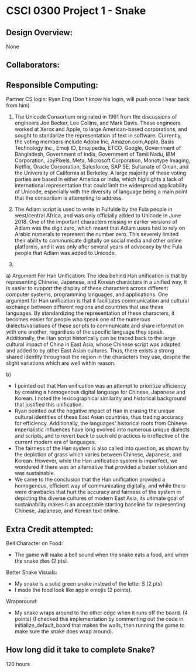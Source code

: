 CSCI 0300 Project 1 - Snake
===========================

## Design Overview:
None

## Collaborators:

## Responsible Computing:
Partner CS login: Ryan Eng (Don't know his login, will push once I hear back from him)

1. The Unicode Consortium originated in 1991 from the discussions of engineers Joe Becker, Lee Collins, and Mark Davis. These engineers worked at Xerox and Apple, to large American-based corporations, and sought to standarize the representation of text in software. Currently, the voting members include Adobe Inc, Amazon.com,Apple, Basis Technology Inc., Emoji ID, Emojipedia, ETCO, Google, Government of Bangladesh,
Government of India, Government of Tamil Nadu, IBM Corporation, JoyPixels, Meta, Microsoft Corporation, Monotype Imaging, Netflix, Oracle Corporation, Salesforce, SAP SE, Sultanate of Oman, and the University of California at Berkeley. A large majority of these voting parties are based in either America or India, which highlights a lack of international representation that could limit the widespread applicability of Unicode, especially with the diversity of language being a main point that the consortium is attempting to address.

2. The Adlam script is used to write in Fulfulde by the Fula people in west/central Africa, and was only officially added to Unicode in June 2018. One of the important characters missing in earlier versions of Adlam was the digit zero, which meant that Adlam users had to rely on Arabic numerals to represent the number zero. This severely limited their ability to communicate digitally on social media and other online platforms, and it was only after several years of advocacy by the Fula people that Adlam was added to Unicode.

3. 
a) Argument For Han Unification:
The idea behind Han unification is that by representing Chinese, Japanese, and Korean characters in a unified way, it is easier to support the display of these characters across different computer systems, programming languages, and applications. One argument for Han unification is that it facilitates communication and cultural exchange between different regions and countries that use these languages. By standardizing the representation of these characters, it becomes easier for people who speak one of the numerous dialects/variations of these scripts to communicate and share information with one another, regardless of the specific language they speak. Additionally, the Han script historically can be traced back to the large cultural impact of China in East Asia, whose Chinese script was adapted and added to by other East Asian cultures. Thus, there exists a strong shared identity throughout the region in the characters they use, despite the slight variations which are well within reason. 

b)  
* I pointed out that Han unification was an attempt to prioritize efficiency by creating a homogenous digital language for Chinese, Japanese and Korean. I noted the lexicographical similarity and historical background that justified this unification.
* Ryan pointed out the negative impact of Han in erasing the unique cultural identities of these East Asian countries, thus trading accuracy for efficiency. Additionally, the languages' historical roots from Chinese imperialistic influences have long evolved into numerous unique dialects and scripts, and to revert back to such old practices is irreflective of the current modern era of languages.
* The fairness of the Han system is also called into question, as shown by the depiction of grass which varies between Chinese, Japanese, and Korean. However, while the Han unification system is imperfect, we wondered if there was an alternative that provided a better solution and was sustainable.
* We came to the conclusion that the Han unification provided a homogenous, efficient way of communicating digitally, and while there were drawbacks that hurt the accuracy and fairness of the system in depicting the diverse cultures of modern East Asia, its ultimate goal of sustainability makes it an acceptable starting baseline for representing Chinese, Japanese, and Korean text online.



## Extra Credit attempted:
Bell Character on Food: 
* The game will make a bell sound when the snake eats a food, and when the snake dies (2 pts).

Better Snake Visuals: 
* My snake is a solid green snake instead of the letter S (2 pts).
* I made the food look like apple emojis (2 points).

Wraparound:
* My snake wraps around to the other edge when it runs off the board. (4 points)
(I checked this implementation by commenting out the code in initialize_default_board that makes the walls, then running the game to make sure the snake does wrap around).

## How long did it take to complete Snake? 
<!-- Enter an approximate number of hours that you spent actively working on the project. --> 120 hours


